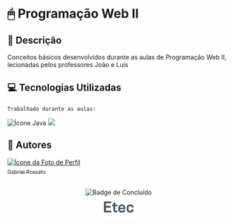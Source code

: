 # 🖱 Programação Web II

## 📰 Descrição

Conceitos básicos desenvolvidos durante as aulas de Programação Web II, lecionadas pelos professores João e Luis

## 💻 Tecnologias Utilizadas
`Trabalhado durante as aulas:`

<img src="https://cdn.jsdelivr.net/gh/devicons/devicon@latest/icons/javascript/javascript-original.svg" height = "40" alt = "Ícone Java"/> <img src="https://cdn.jsdelivr.net/gh/devicons/devicon@latest/icons/php/php-original.svg" height = "40"/>
          

## 🙋 Autores
[<img loading="lazy" src="https://avatars.githubusercontent.com/u/136634888?v=4" width=80 alt = "Ícone da Foto de Perfil"> <br> <sub> Gabriel Possato </sub>](https://github.com/possatogabriel)
<br>
<br>
<p align = "center"> <img alt="Badge de Concluído" src="https://img.shields.io/badge/STATUS%20%20%20%20%20%20%20%20%20%20%20%20%20%20%20-conclu%C3%ADdo-green?style=for-the-badge"> <br/> <img src = "img/etec1.png" height = "50" alt = "Logo da ETEC"> </p>


